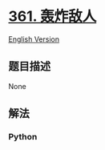 # [361. 轰炸敌人](https://leetcode-cn.com/problems/bomb-enemy)

[English Version](/leetcode/0300-0399/0361.Bomb%20Enemy/README_EN.md)

## 题目描述

<!-- 这里写题目描述 -->

None

## 解法

<!-- 这里可写通用的实现逻辑 -->

<!-- tabs:start -->

### **Python**

<!-- 这里可写当前语言的特殊实现逻辑 -->

```python

```

<!-- tabs:end -->
